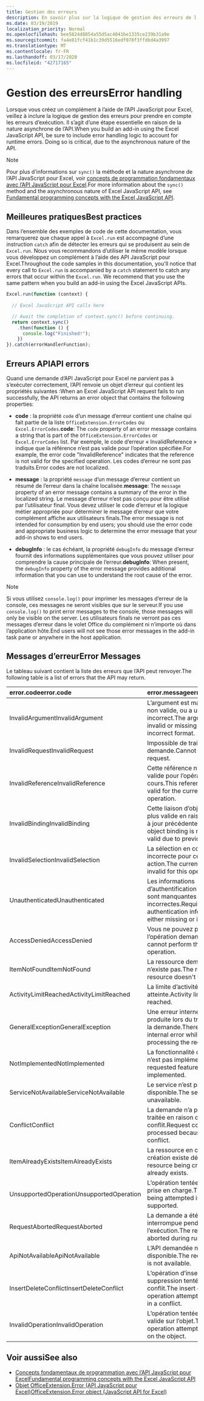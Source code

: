 ```yaml
---
title: Gestion des erreurs
description: En savoir plus sur la logique de gestion des erreurs de l’API JavaScript Excel pour prendre en compte les erreurs d’exécution.
ms.date: 03/19/2019
localization_priority: Normal
ms.openlocfilehash: bee5824d8854a55d5ac4041be1335ce239b31a9e
ms.sourcegitcommit: fa4e81fcf41b1c39d5516edf078f3ffdbd4a3997
ms.translationtype: MT
ms.contentlocale: fr-FR
ms.lasthandoff: 03/17/2020
ms.locfileid: "42717165"
---
```

# <a name="error-handling"></a><span data-ttu-id="1fbb7-103">Gestion des erreurs</span><span class="sxs-lookup"><span data-stu-id="1fbb7-103">Error handling</span></span>

<span data-ttu-id="1fbb7-p101">Lorsque vous créez un complément à l’aide de l’API JavaScript pour Excel, veillez à inclure la logique de gestion des erreurs pour prendre en compte les erreurs d’exécution. Il s’agit d’une étape essentielle en raison de la nature asynchrone de l’API.</span><span class="sxs-lookup"><span data-stu-id="1fbb7-p101">When you build an add-in using the Excel JavaScript API, be sure to include error handling logic to account for runtime errors. Doing so is critical, due to the asynchronous nature of the API.</span></span>

> [!NOTE]
> <span data-ttu-id="1fbb7-106">Pour plus d’informations sur `sync()` la méthode et la nature asynchrone de l’API JavaScript pour Excel, voir [concepts de programmation fondamentaux avec l’API JavaScript pour Excel](excel-add-ins-core-concepts.md).</span><span class="sxs-lookup"><span data-stu-id="1fbb7-106">For more information about the `sync()` method and the asynchronous nature of Excel JavaScript API, see [Fundamental programming concepts with the Excel JavaScript API](excel-add-ins-core-concepts.md).</span></span>

## <a name="best-practices"></a><span data-ttu-id="1fbb7-107">Meilleures pratiques</span><span class="sxs-lookup"><span data-stu-id="1fbb7-107">Best practices</span></span>

<span data-ttu-id="1fbb7-p102">Dans l’ensemble des exemples de code de cette documentation, vous remarquerez que chaque appel à `Excel.run` est accompagné d’une instruction `catch` afin de détecter les erreurs qui se produisent au sein de `Excel.run`. Nous vous recommandons d’utiliser le même modèle lorsque vous développez un complément à l’aide des API JavaScript pour Excel.</span><span class="sxs-lookup"><span data-stu-id="1fbb7-p102">Throughout the code samples in this documentation, you'll notice that every call to `Excel.run` is accompanied by a `catch` statement to catch any errors that occur within the `Excel.run`. We recommend that you use the same pattern when you build an add-in using the Excel JavaScript APIs.</span></span>

```js
Excel.run(function (context) {
  
  // Excel JavaScript API calls here

  // Await the completion of context.sync() before continuing.
  return context.sync()
    .then(function () {
      console.log("Finished!");
    })
}).catch(errorHandlerFunction);
```

## <a name="api-errors"></a><span data-ttu-id="1fbb7-110">Erreurs API</span><span class="sxs-lookup"><span data-stu-id="1fbb7-110">API errors</span></span>

<span data-ttu-id="1fbb7-111">Quand une demande d’API JavaScript pour Excel ne parvient pas à s’exécuter correctement, l’API renvoie un objet d’erreur qui contient les propriétés suivantes :</span><span class="sxs-lookup"><span data-stu-id="1fbb7-111">When an Excel JavaScript API request fails to run successfully, the API returns an error object that contains the following properties:</span></span>

- <span data-ttu-id="1fbb7-112">**code** :  la propriété `code` d’un message d’erreur contient une chaîne qui fait partie de la liste `OfficeExtension.ErrorCodes` ou `Excel.ErrorCodes`.</span><span class="sxs-lookup"><span data-stu-id="1fbb7-112">**code**:  The `code` property of an error message contains a string that is part of the `OfficeExtension.ErrorCodes` or `Excel.ErrorCodes` list.</span></span> <span data-ttu-id="1fbb7-113">Par exemple, le code d’erreur « InvalidReference » indique que la référence n’est pas valide pour l’opération spécifiée.</span><span class="sxs-lookup"><span data-stu-id="1fbb7-113">For example, the error code "InvalidReference" indicates that the reference is not valid for the specified operation.</span></span> <span data-ttu-id="1fbb7-114">Les codes d’erreur ne sont pas traduits.</span><span class="sxs-lookup"><span data-stu-id="1fbb7-114">Error codes are not localized.</span></span>

- <span data-ttu-id="1fbb7-115">**message** : la propriété `message` d’un message d’erreur contient un résumé de l’erreur dans la chaîne localisée.</span><span class="sxs-lookup"><span data-stu-id="1fbb7-115">**message**: The `message` property of an error message contains a summary of the error in the localized string.</span></span> <span data-ttu-id="1fbb7-116">Le message d’erreur n’est pas conçu pour être utilisé par l’utilisateur final. Vous devez utiliser le code d’erreur et la logique métier appropriée pour déterminer le message d’erreur que votre complément affiche aux utilisateurs finals.</span><span class="sxs-lookup"><span data-stu-id="1fbb7-116">The error message is not intended for consumption by end users; you should use the error code and appropriate business logic to determine the error message that your add-in shows to end users.</span></span>

- <span data-ttu-id="1fbb7-117">**debugInfo** : le cas échéant, la propriété `debugInfo` du message d’erreur fournit des informations supplémentaires que vous pouvez utiliser pour comprendre la cause principale de l’erreur.</span><span class="sxs-lookup"><span data-stu-id="1fbb7-117">**debugInfo**: When present, the `debugInfo` property of the error message provides additional information that you can use to understand the root cause of the error.</span></span>

> [!NOTE]
> <span data-ttu-id="1fbb7-118">Si vous utilisez `console.log()` pour imprimer les messages d’erreur de la console, ces messages ne seront visibles que sur le serveur.</span><span class="sxs-lookup"><span data-stu-id="1fbb7-118">If you use `console.log()` to print error messages to the console, those messages will only be visible on the server.</span></span> <span data-ttu-id="1fbb7-119">Les utilisateurs finals ne verront pas ces messages d’erreur dans le volet Office du complément ni n’importe où dans l’application hôte.</span><span class="sxs-lookup"><span data-stu-id="1fbb7-119">End users will not see those error messages in the add-in task pane or anywhere in the host application.</span></span>

## <a name="error-messages"></a><span data-ttu-id="1fbb7-120">Messages d’erreur</span><span class="sxs-lookup"><span data-stu-id="1fbb7-120">Error Messages</span></span>

<span data-ttu-id="1fbb7-121">Le tableau suivant contient la liste des erreurs que l’API peut renvoyer.</span><span class="sxs-lookup"><span data-stu-id="1fbb7-121">The following table is a list of errors that the API may return.</span></span>

|<span data-ttu-id="1fbb7-122">error.code</span><span class="sxs-lookup"><span data-stu-id="1fbb7-122">error.code</span></span> | <span data-ttu-id="1fbb7-123">error.message</span><span class="sxs-lookup"><span data-stu-id="1fbb7-123">error.message</span></span> |
|:----------|:--------------|
|<span data-ttu-id="1fbb7-124">InvalidArgument</span><span class="sxs-lookup"><span data-stu-id="1fbb7-124">InvalidArgument</span></span> |<span data-ttu-id="1fbb7-125">L’argument est manquant ou non valide, ou a un format incorrect.</span><span class="sxs-lookup"><span data-stu-id="1fbb7-125">The argument is invalid or missing or has an incorrect format.</span></span>|
|<span data-ttu-id="1fbb7-126">InvalidRequest</span><span class="sxs-lookup"><span data-stu-id="1fbb7-126">InvalidRequest</span></span>  |<span data-ttu-id="1fbb7-127">Impossible de traiter la demande.</span><span class="sxs-lookup"><span data-stu-id="1fbb7-127">Cannot process the request.</span></span>|
|<span data-ttu-id="1fbb7-128">InvalidReference</span><span class="sxs-lookup"><span data-stu-id="1fbb7-128">InvalidReference</span></span>|<span data-ttu-id="1fbb7-129">Cette référence n’est pas valide pour l’opération en cours.</span><span class="sxs-lookup"><span data-stu-id="1fbb7-129">This reference is not valid for the current operation.</span></span>|
|<span data-ttu-id="1fbb7-130">InvalidBinding</span><span class="sxs-lookup"><span data-stu-id="1fbb7-130">InvalidBinding</span></span>  |<span data-ttu-id="1fbb7-131">Cette liaison d’objets n’est plus valide en raison de mises à jour précédentes.</span><span class="sxs-lookup"><span data-stu-id="1fbb7-131">This object binding is no longer valid due to previous updates.</span></span>|
|<span data-ttu-id="1fbb7-132">InvalidSelection</span><span class="sxs-lookup"><span data-stu-id="1fbb7-132">InvalidSelection</span></span>|<span data-ttu-id="1fbb7-133">La sélection en cours est incorrecte pour cette action.</span><span class="sxs-lookup"><span data-stu-id="1fbb7-133">The current selection is invalid for this operation.</span></span>|
|<span data-ttu-id="1fbb7-134">Unauthenticated</span><span class="sxs-lookup"><span data-stu-id="1fbb7-134">Unauthenticated</span></span> |<span data-ttu-id="1fbb7-135">Les informations d’authentification requises sont manquantes ou incorrectes.</span><span class="sxs-lookup"><span data-stu-id="1fbb7-135">Required authentication information is either missing or invalid.</span></span>|
|<span data-ttu-id="1fbb7-136">AccessDenied</span><span class="sxs-lookup"><span data-stu-id="1fbb7-136">AccessDenied</span></span> |<span data-ttu-id="1fbb7-137">Vous ne pouvez pas effectuer l’opération demandée.</span><span class="sxs-lookup"><span data-stu-id="1fbb7-137">You cannot perform the requested operation.</span></span>|
|<span data-ttu-id="1fbb7-138">ItemNotFound</span><span class="sxs-lookup"><span data-stu-id="1fbb7-138">ItemNotFound</span></span> |<span data-ttu-id="1fbb7-139">La ressource demandée n’existe pas.</span><span class="sxs-lookup"><span data-stu-id="1fbb7-139">The requested resource doesn't exist.</span></span>|
|<span data-ttu-id="1fbb7-140">ActivityLimitReached</span><span class="sxs-lookup"><span data-stu-id="1fbb7-140">ActivityLimitReached</span></span>|<span data-ttu-id="1fbb7-141">La limite d’activité a été atteinte.</span><span class="sxs-lookup"><span data-stu-id="1fbb7-141">Activity limit has been reached.</span></span>|
|<span data-ttu-id="1fbb7-142">GeneralException</span><span class="sxs-lookup"><span data-stu-id="1fbb7-142">GeneralException</span></span>|<span data-ttu-id="1fbb7-143">Une erreur interne s’est produite lors du traitement de la demande.</span><span class="sxs-lookup"><span data-stu-id="1fbb7-143">There was an internal error while processing the request.</span></span>|
|<span data-ttu-id="1fbb7-144">NotImplemented</span><span class="sxs-lookup"><span data-stu-id="1fbb7-144">NotImplemented</span></span>  |<span data-ttu-id="1fbb7-145">La fonctionnalité demandée n’est pas implémentée</span><span class="sxs-lookup"><span data-stu-id="1fbb7-145">The requested feature isn't implemented.</span></span>|
|<span data-ttu-id="1fbb7-146">ServiceNotAvailable</span><span class="sxs-lookup"><span data-stu-id="1fbb7-146">ServiceNotAvailable</span></span>|<span data-ttu-id="1fbb7-147">Le service n’est pas disponible.</span><span class="sxs-lookup"><span data-stu-id="1fbb7-147">The service is unavailable.</span></span>|
|<span data-ttu-id="1fbb7-148">Conflict</span><span class="sxs-lookup"><span data-stu-id="1fbb7-148">Conflict</span></span>|<span data-ttu-id="1fbb7-149">La demande n’a pas pu être traitée en raison d’un conflit.</span><span class="sxs-lookup"><span data-stu-id="1fbb7-149">Request could not be processed because of a conflict.</span></span>|
|<span data-ttu-id="1fbb7-150">ItemAlreadyExists</span><span class="sxs-lookup"><span data-stu-id="1fbb7-150">ItemAlreadyExists</span></span>|<span data-ttu-id="1fbb7-151">La ressource en cours de création existe déjà.</span><span class="sxs-lookup"><span data-stu-id="1fbb7-151">The resource being created already exists.</span></span>|
|<span data-ttu-id="1fbb7-152">UnsupportedOperation</span><span class="sxs-lookup"><span data-stu-id="1fbb7-152">UnsupportedOperation</span></span>|<span data-ttu-id="1fbb7-153">L’opération tentée n’est pas prise en charge.</span><span class="sxs-lookup"><span data-stu-id="1fbb7-153">The operation being attempted is not supported.</span></span>|
|<span data-ttu-id="1fbb7-154">RequestAborted</span><span class="sxs-lookup"><span data-stu-id="1fbb7-154">RequestAborted</span></span>|<span data-ttu-id="1fbb7-155">La demande a été interrompue pendant l’exécution.</span><span class="sxs-lookup"><span data-stu-id="1fbb7-155">The request was aborted during run time.</span></span>|
|<span data-ttu-id="1fbb7-156">ApiNotAvailable</span><span class="sxs-lookup"><span data-stu-id="1fbb7-156">ApiNotAvailable</span></span>|<span data-ttu-id="1fbb7-157">L’API demandée n’est pas disponible.</span><span class="sxs-lookup"><span data-stu-id="1fbb7-157">The requested API is not available.</span></span>|
|<span data-ttu-id="1fbb7-158">InsertDeleteConflict</span><span class="sxs-lookup"><span data-stu-id="1fbb7-158">InsertDeleteConflict</span></span>|<span data-ttu-id="1fbb7-159">L’opération d’insertion ou de suppression tentée a créé un conflit.</span><span class="sxs-lookup"><span data-stu-id="1fbb7-159">The insert or delete operation attempted resulted in a conflict.</span></span>|
|<span data-ttu-id="1fbb7-160">InvalidOperation</span><span class="sxs-lookup"><span data-stu-id="1fbb7-160">InvalidOperation</span></span>|<span data-ttu-id="1fbb7-161">L’opération tentée n’est pas valide sur l’objet.</span><span class="sxs-lookup"><span data-stu-id="1fbb7-161">The operation attempted is invalid on the object.</span></span>|

## <a name="see-also"></a><span data-ttu-id="1fbb7-162">Voir aussi</span><span class="sxs-lookup"><span data-stu-id="1fbb7-162">See also</span></span>

- [<span data-ttu-id="1fbb7-163">Concepts fondamentaux de programmation avec l’API JavaScript pour Excel</span><span class="sxs-lookup"><span data-stu-id="1fbb7-163">Fundamental programming concepts with the Excel JavaScript API</span></span>](excel-add-ins-core-concepts.md)
- [<span data-ttu-id="1fbb7-164">Objet OfficeExtension.Error (API JavaScript pour Excel)</span><span class="sxs-lookup"><span data-stu-id="1fbb7-164">OfficeExtension.Error object (JavaScript API for Excel)</span></span>](/javascript/api/office/officeextension.error)
